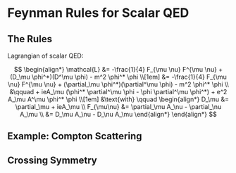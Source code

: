 # Feynman Rules for Scalar QED

## The Rules

Lagrangian of scalar QED:

$$
\begin{align*}
    \mathcal{L} 
    &= -\frac{1}{4} F_{\mu \nu} F^{\mu \nu}
    + (D_\mu \phi^*)(D^\mu \phi) - m^2 \phi^* \phi
    \\[1em]
    &= -\frac{1}{4} F_{\mu \nu} F^{\mu \nu}
    + (\partial_\mu \phi^*)(\partial^\mu \phi)
    - m^2 \phi^* \phi
    \\ &\qquad
    + ieA_\mu (\phi^* \partial^\mu \phi - \phi \partial^\mu \phi^*)
    + e^2 A_\mu A^\mu \phi^* \phi
    \\[1em]
    &\text{with} \qquad
    \begin{align*}
        D_\mu &= \partial_\mu + ieA_\mu
        \\
        F_{\mu\nu} &= \partial_\mu A_\nu - \partial_\nu A_\mu
        \\
        &= D_\mu A_\nu - D_\nu A_\mu
    \end{align*}
\end{align*}
$$

## Example: Compton Scattering

## Crossing Symmetry